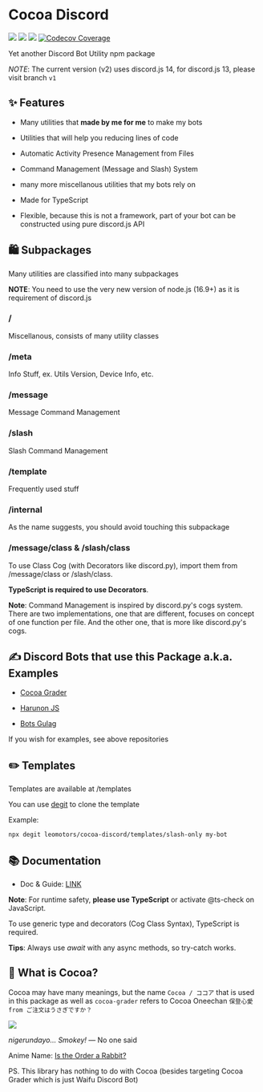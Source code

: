 # Cocoa Discord

[![](https://img.shields.io/npm/v/cocoa-discord-utils.svg?maxAge=3600)](https://www.npmjs.com/package/cocoa-discord-utils)
[![](https://img.shields.io/npm/dt/cocoa-discord-utils.svg?maxAge=3600)](https://www.npmjs.com/package/cocoa-discord-utils)
[![](https://github.com/Leomotors/cocoa-discord-utils/actions/workflows/caffemocha.yml/badge.svg)](https://github.com/Leomotors/cocoa-discord-utils/actions)
[![Codecov Coverage](https://img.shields.io/codecov/c/github/Leomotors/cocoa-discord-utils/main.svg?style=flat-square)](https://codecov.io/gh/Leomotors/cocoa-discord-utils/)

Yet another Discord Bot Utility npm package

_NOTE_: The current version (v2) uses discord.js 14, for discord.js 13, please visit branch `v1`

## ✨ Features

- Many utilities that **made by me for me** to make my bots

- Utilities that will help you reducing lines of code

- Automatic Activity Presence Management from Files

- Command Management (Message and Slash) System

- many more miscellanous utilities that my bots rely on

- Made for TypeScript

- Flexible, because this is not a framework, part of your bot can be constructed
  using pure discord.js API

## 🛍️ Subpackages

Many utilities are classified into many subpackages

**NOTE**: You need to use the very new version of node.js (16.9+) as it is requirement
of discord.js

### /

Miscellanous, consists of many utility classes

### /meta

Info Stuff, ex. Utils Version, Device Info, etc.

### /message

Message Command Management

### /slash

Slash Command Management

### /template

Frequently used stuff

### /internal

As the name suggests, you should avoid touching this subpackage

### /message/class & /slash/class

To use Class Cog (with Decorators like discord.py), import them from /message/class
or /slash/class.

**TypeScript is required to use Decorators**.

**Note**: Command Management is inspired by discord.py's cogs system.
There are two implementations, one that are different, focuses on concept of
one function per file. And the other one, that is more like discord.py's cogs.

## ✍️ Discord Bots that use this Package a.k.a. Examples

- [Cocoa Grader](https://github.com/Leomotors/cocoa-grader)

- [Harunon JS](https://github.com/CarelessDev/harunon.js)

- [Bots Gulag](https://github.com/CarelessDev/bots-gulag)

If you wish for examples, see above repositories

## ✏️ Templates

Templates are available at /templates

You can use [degit](https://www.npmjs.com/package/degit) to clone the template

Example:

```bash
npx degit leomotors/cocoa-discord/templates/slash-only my-bot
```

## 📚 Documentation

- Doc & Guide: [LINK](https://leomotors.github.io/cocoa-discord-utils)

**Note**: For runtime safety, **please use TypeScript** or activate @ts-check on JavaScript.

To use generic type and decorators (Cog Class Syntax), TypeScript is required.

**Tips**: Always use _await_ with any async methods, so try-catch works.

## 🍫 What is Cocoa?

Cocoa may have many meanings, but the name `Cocoa / ココア` that is used in this package as well as `cocoa-grader` refers to Cocoa Oneechan `保登心愛 from ご注文はうさぎですか？`

![](https://c.tenor.com/82-e-VM5qNwAAAAC/gochiusa-cocoa.gif)

_nigerundayo... Smokey!_ — No one said

Anime Name: [Is the Order a Rabbit?](https://myanimelist.net/anime/21273/Gochuumon_wa_Usagi_Desu_ka)

PS. This library has nothing to do with Cocoa (besides targeting Cocoa Grader
which is just Waifu Discord Bot)
